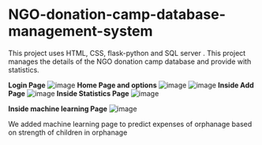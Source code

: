 # NGO-donation-camp-database-management-system
This project uses HTML, CSS, flask-python and SQL server . This project manages the details of the NGO donation camp database and provide with statistics.

**Login Page**
![image](https://user-images.githubusercontent.com/64746892/151651907-ba96ffeb-555b-45ab-913f-7c0ce74c56af.png)
**Home Page and options**
![image](https://user-images.githubusercontent.com/64746892/151651948-82d5f066-a115-46ed-bd3a-df3c3347f229.png)
![image](https://user-images.githubusercontent.com/64746892/151651995-31e9ae77-5fe7-437e-bb14-8aa28db9127a.png)
**Inside Add Page**
![image](https://user-images.githubusercontent.com/64746892/151652046-9391a244-9bad-452a-a9a3-9acb53231be5.png)
**Inside Statistics Page**
![image](https://user-images.githubusercontent.com/64746892/151652073-f4e9658c-9cf3-4969-997a-f4c4a530ca2a.png)

**Inside machine learning Page**
![image](https://user-images.githubusercontent.com/64746892/160345880-9884f0e2-b59b-4f95-831d-34c26048270e.png)

We added machine learning page to predict expenses of orphanage based on strength of children in orphanage
